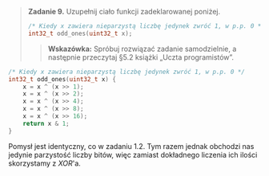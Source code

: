 > **Zadanie 9.** Uzupełnij ciało funkcji zadeklarowanej poniżej.
> ```c
> /* Kiedy x zawiera nieparzystą liczbę jedynek zwróć 1, w p.p. 0 */
> int32_t odd_ones(uint32_t x);
> ```
>> **Wskazówka:** Spróbuj rozwiązać zadanie samodzielnie, a następnie przeczytaj §5.2 książki „Uczta programistów”.

```c
/* Kiedy x zawiera nieparzystą liczbę jedynek zwróć 1, w p.p. 0 */
int32_t odd_ones(uint32_t x) {
    x = x ^ (x >> 1);
    x = x ^ (x >> 2);
    x = x ^ (x >> 4);
    x = x ^ (x >> 8);
    x = x ^ (x >> 16);
    return x & 1;
}
```

Pomysł jest identyczny, co w zadaniu $1.2$. Tym razem jednak obchodzi nas jedynie parzystość liczby bitów, więc zamiast dokładnego liczenia ich ilości skorzystamy z $XOR$'a.